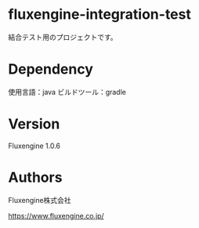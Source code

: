 # fluxengine-integration-test
結合テスト用のプロジェクトです。

# Dependency
使用言語：java
ビルドツール：gradle

# Version
Fluxengine 1.0.6

# Authors
Fluxengine株式会社

https://www.fluxengine.co.jp/